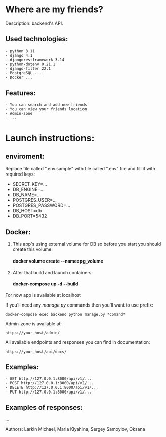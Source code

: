 # Where are my friends?

Description: backend's API.


Used technologies:
-
    - python 3.11
    - django 4.1
    - djangorestframework 3.14
    - python-dotenv 0.21.1
    - django-filter 22.1
    - PostgreSQL ...
    - Docker ...

Features:
-
    - You can search and add new friends
    - You can view your friends location
    - Admin-zone
    - ...


# Launch instructions:


## enviroment:
Replace file called ".env.sample" with file called ".env" file and fill it with required keys:
- SECRET_KEY=...
- DB_ENGINE=...
- DB_NAME=...
- POSTGRES_USER=...
- POSTGRES_PASSWORD=...
- DB_HOST=db
- DB_PORT=5432


## Docker:
1. This app's using external volume for DB so before you start you should create this volume:
    #### docker volume create --name=pg_volume
2. After that build and launch containers:
    #### docker-compose up -d --build
For now app is available at localhost


If you'll need any *manage.py* commands then you'll want to use prefix:

    docker-compose exec backend python manage.py *comand*

Admin-zone is available at:

    https://your_host/admin/

All available endpoints and responses you can find in documentation:

    https://your_host/api/docs/


Examples:
-
    - GET http://127.0.0.1:8000/api/v1/...
    - POST http://127.0.0.1:8000/api/v1/...
    - DELETE http://127.0.0.1:8000/api/v1/...
    - PUT http://127.0.0.1:8000/api/v1/...

Examples of responses:
-
...

Authors: Larkin Michael, Maria Klyahina, Sergey Samoylov, Oksana
